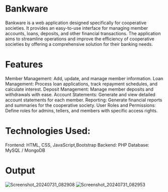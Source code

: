 # Bankware
Bankware is a web application designed specifically for cooperative societies. It provides an easy-to-use interface for managing member accounts, loans, deposits, and other financial transactions. The application aims to streamline operations and improve the efficiency of cooperative societies by offering a comprehensive solution for their banking needs.

# Features
Member Management: Add, update, and manage member information.
Loan Management: Process loan applications, track repayment schedules, and calculate interest.
Deposit Management: Manage member deposits and withdrawals with ease.
Account Statements: Generate and view detailed account statements for each member.
Reporting: Generate financial reports and summaries for the cooperative society.
User Roles and Permissions: Define roles for admins, tellers, and members with specific access rights.

# Technologies Used:
Frontend: HTML, CSS, JavaScript,Bootstrap
Backend: PHP
Database: MySQL / MongoDB

# Output
![Screenshot_20240731_082908](https://github.com/user-attachments/assets/b954d871-c230-4563-a7a1-953dc10112f6)
![Screenshot_20240731_082953](https://github.com/user-attachments/assets/e5a68866-7097-4d84-b1a0-016c747cb003)
